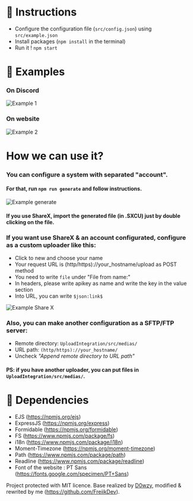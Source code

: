 
# 📰 Instructions
- Configure the configuration file (`src/config.json`) using `src/example.json`
- Install packages (`npm install` in the terminal)
- Run it ! `npm start`

# 🔎 Examples
### On Discord
<img alt="Example 1" src="https://s.voltbot.xyz/medias/Adam/A5HI.png" target="_blank" />

### On website
<img alt="Example 2" src="https://s.voltbot.xyz/medias/Adam/msuI.png" target="_blank" />

# How we can use it?
### You can configure a system with separated "account".
#### For that, run `npm run generate` and follow instructions.
<img alt="Example generate" src="https://s.voltbot.xyz/medias/Adam/AG9X.gif" target="_blank" />

#### If you use ShareX, import the generated file (in .SXCU) just by double clicking on the file.

### If you want use ShareX & an account configurated, configure as a custom uploader like this:
- Click to new and choose your name
- Your request URL is (http/https)://your_hostname/upload as POST method
- You need to write `file` under "File from name:"
- In headers, please write apikey as name and write the key in the value section
- Into URL, you can write `$json:link$`
<img alt="Example Share X" src="https://s.voltbot.xyz/medias/Adam/2Nfq.png" target="_blank" />

### Also, you can make another configuration as a SFTP/FTP server:
- Remote directory: `UploadIntegration/src/medias/`
- URL path: `(http/https)://your_hostname/`
- Uncheck *"Append remote directory to URL path"*

#### PS: if you have another uploader, you can put files in `UploadIntegration/src/medias/`.  

# 📙 Dependencies
- EJS (https://npmjs.org/ejs)
- ExpressJS (https://npmjs.org/express)
- Formidable (https://npmjs.org/formidable)
- FS (https://www.npmjs.com/package/fs)
- i18n (https://www.npmjs.com/package/i18n)
- Moment-Timezone (https://npmjs.org/moment-timezone)
- Path (https://www.npmjs.com/package/path)
- Readline (https://www.npmjs.com/package/readline)
- Font of the website : PT Sans (https://fonts.google.com/specimen/PT+Sans)

Project protected with MIT licence. Base realized by [D0wzy](https://github.com/D0wzy), modified & rewrited by me (https://github.com/FreiikDev).
